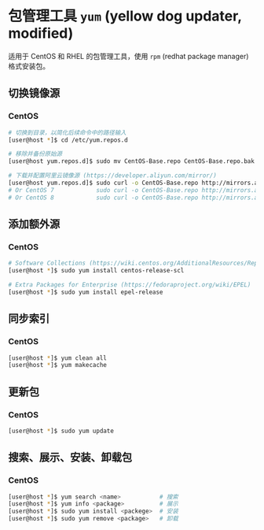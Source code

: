 # 包管理工具 `yum` (yellow dog updater, modified)

适用于 CentOS 和 RHEL 的包管理工具，使用 `rpm` (redhat package manager) 格式安装包。

## 切换镜像源

### CentOS

```sh
# 切换到目录，以简化后续命令中的路径输入
[user@host *]$ cd /etc/yum.repos.d

# 移除并备份原始源
[user@host yum.repos.d]$ sudo mv CentOS-Base.repo CentOS-Base.repo.bak

# 下载并配置阿里云镜像源 (https://developer.aliyun.com/mirror/)
[user@host yum.repos.d]$ sudo curl -o CentOS-Base.repo http://mirrors.aliyun.com/repo/Centos-6.repo
# Or CentOS 7            sudo curl -o CentOS-Base.repo http://mirrors.aliyun.com/repo/Centos-7.repo
# Or CentOS 8            sudo curl -o CentOS-Base.repo http://mirrors.aliyun.com/repo/Centos-8.repo
```

## 添加额外源

### CentOS

```sh
# Software Collections (https://wiki.centos.org/AdditionalResources/Repositories/SCL)
[user@host *]$ sudo yum install centos-release-scl

# Extra Packages for Enterprise (https://fedoraproject.org/wiki/EPEL)
[user@host *]$ sudo yum install epel-release
```

## 同步索引

### CentOS

```sh
[user@host *]$ yum clean all
[user@host *]$ yum makecache
```

## 更新包

### CentOS

```sh
[user@host *]$ sudo yum update
```

## 搜索、展示、安装、卸载包

### CentOS

```sh
[user@host *]$ yum search <name>           # 搜索
[user@host *]$ yum info <package>          # 展示
[user@host *]$ sudo yum install <packege>  # 安装
[user@host *]$ sudo yum remove <package>   # 卸载
```

